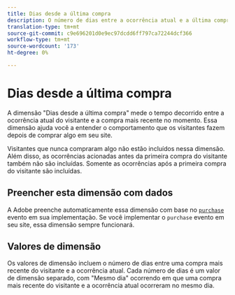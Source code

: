 ```yaml
---
title: Dias desde a última compra
description: O número de dias entre a ocorrência atual e a última compra realizada.
translation-type: tm+mt
source-git-commit: c9e696201d0e9ec97dcdd6ff797ca72244dcf366
workflow-type: tm+mt
source-wordcount: '173'
ht-degree: 0%

---
```



# Dias desde a última compra

A dimensão &quot;Dias desde a última compra&quot; mede o tempo decorrido entre a ocorrência atual do visitante e a compra mais recente no momento. Essa dimensão ajuda você a entender o comportamento que os visitantes fazem depois de comprar algo em seu site.

Visitantes que nunca compraram algo não estão incluídos nessa dimensão. Além disso, as ocorrências acionadas antes da primeira compra do visitante também não são incluídas. Somente as ocorrências após a primeira compra do visitante são incluídas.

## Preencher esta dimensão com dados

A Adobe preenche automaticamente essa dimensão com base no [`purchase`](/help/implement/vars/page-vars/events/event-purchase.md) evento em sua implementação. Se você implementar o `purchase` evento em seu site, essa dimensão sempre funcionará.

## Valores de dimensão

Os valores de dimensão incluem o número de dias entre uma compra mais recente do visitante e a ocorrência atual. Cada número de dias é um valor de dimensão separado, com &quot;Mesmo dia&quot; ocorrendo em que uma compra mais recente do visitante e a ocorrência atual ocorreram no mesmo dia.
